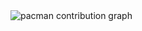 <picture>
  <source media="(prefers-color-scheme: dark)" srcset="https://raw.githubusercontent.com/yanrzz/yanrzz/output/pacman-contribution-graph-dark.svg">
  <source media="(prefers-color-scheme: light)" srcset="https://raw.githubusercontent.com/yanrzz/yanrzz/output/pacman-contribution-graph.svg">
  <img alt="pacman contribution graph" src="https://raw.githubusercontent.com/yanrzz/yanrzz/output/pacman-contribution-graph.svg">
</picture>

###
